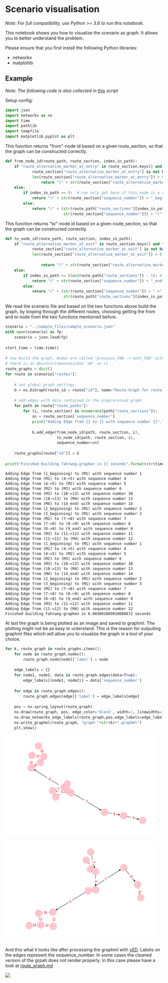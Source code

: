 
# Scenario visualisation

_Note: For full compatibility, use Python >= 3.6 to run this notebook._

This notebook shows you how to visualize the scenario as graph. It allows you to better understand the problem. 

Please ensure that you first install the following Python libraries:
- networkx
- matplotlib

## Example

_Note: The following code is also collected in_ [this](utils/route_graph.py) _script_

Setup config:


```python
import json
import networkx as nx
import time
import pathlib
import tempfile
import matplotlib.pyplot as plt
```

This function returns "from"-node id based on a given route_section, so that the graph can be constructed correctly. 


```python
def from_node_id(route_path, route_section, index_in_path):
    if "route_alternative_marker_at_entry" in route_section.keys() and \
            route_section["route_alternative_marker_at_entry"] is not None and \
            len(route_section["route_alternative_marker_at_entry"]) > 0:
                return "(" + str(route_section["route_alternative_marker_at_entry"][0]) + ")"
    else:
        if index_in_path == 0:  # can only get here if this node is a very beginning of a route
            return "(" + str(route_section["sequence_number"]) + "_beginning)"
        else:
            return "(" + (str(route_path["route_sections"][index_in_path - 1]["sequence_number"]) + "->" +
                          str(route_section["sequence_number"])) + ")"
```

This function returns "to"-node id based on a given route_section, so that the graph can be constructed correctly. 


```python
def to_node_id(route_path, route_section, index_in_path):
    if "route_alternative_marker_at_exit" in route_section.keys() and \
            route_section["route_alternative_marker_at_exit"] is not None and \
            len(route_section["route_alternative_marker_at_exit"]) > 0:

                return "(" + str(route_section["route_alternative_marker_at_exit"][0]) + ")"
    else:
        if index_in_path == (len(route_path["route_sections"]) - 1): # meaning this node is a very end of a route
            return "(" + str(route_section["sequence_number"]) + "_end" + ")"
        else:
            return "(" + (str(route_section["sequence_number"]) + "->" +
                          str(route_path["route_sections"][index_in_path + 1]["sequence_number"])) + ")"
```

We read the scenario file and based on the two functions above build the graph, by looping through the different routes, choosing getting the from and to node from the two functions mentioned before.  


```python
scenario = "../sample_files/sample_scenario.json"
with open(scenario) as fp:
    scenario = json.load(fp)
    
start_time = time.time()

# now build the graph. Nodes are called "previous_FAB -> next_FAB" within lineare abschnittsfolgen and "AK" if
# there is an Abschnittskennzeichen 'AK' on it
route_graphs = dict()
for route in scenario["routes"]:

    # set global graph settings
    G = nx.DiGraph(route_id = route["id"], name="Route-Graph for route "+str(route["id"]))

    # add edges with data contained in the preprocessed graph
    for path in route["route_paths"]:
        for (i, route_section) in enumerate(path["route_sections"]):
            sn = route_section['sequence_number']
            print("Adding Edge from {} to {} with sequence number {}".format(from_node_id(path, route_section, i), to_node_id(path, route_section, i), sn))

            G.add_edge(from_node_id(path, route_section, i),
                       to_node_id(path, route_section, i),
                       sequence_number=sn)

    route_graphs[route["id"]] = G

print("Finished building fahrweg-graphen in {} seconds".format(str(time.time() - start_time)))
```

    Adding Edge from (1_beginning) to (M1) with sequence number 1
    Adding Edge from (M1) to (4->5) with sequence number 4
    Adding Edge from (4->5) to (M2) with sequence number 5
    Adding Edge from (M2) to (M3) with sequence number 6
    Adding Edge from (M3) to (10->13) with sequence number 10
    Adding Edge from (10->13) to (M4) with sequence number 13
    Adding Edge from (M4) to (14_end) with sequence number 14
    Adding Edge from (2_beginning) to (M1) with sequence number 2
    Adding Edge from (3_beginning) to (M1) with sequence number 3
    Adding Edge from (M2) to (7->8) with sequence number 7
    Adding Edge from (7->8) to (8->9) with sequence number 8
    Adding Edge from (8->9) to (9_end) with sequence number 9
    Adding Edge from (M3) to (11->12) with sequence number 11
    Adding Edge from (11->12) to (M4) with sequence number 12
    Adding Edge from (1_beginning) to (M1) with sequence number 1
    Adding Edge from (M1) to (4->5) with sequence number 4
    Adding Edge from (4->5) to (M2) with sequence number 5
    Adding Edge from (M2) to (M3) with sequence number 6
    Adding Edge from (M3) to (10->13) with sequence number 10
    Adding Edge from (10->13) to (M4) with sequence number 13
    Adding Edge from (M4) to (14_end) with sequence number 14
    Adding Edge from (2_beginning) to (M1) with sequence number 2
    Adding Edge from (3_beginning) to (M1) with sequence number 3
    Adding Edge from (M2) to (7->8) with sequence number 7
    Adding Edge from (7->8) to (8->9) with sequence number 8
    Adding Edge from (8->9) to (9_end) with sequence number 9
    Adding Edge from (M3) to (11->12) with sequence number 11
    Adding Edge from (11->12) to (M4) with sequence number 12
    Finished building fahrweg-graphen in 0.003001689910888672 seconds
    

At last the graph is being plotted as an image and saved to graphml. The plotting might not be as easy to unterstand. This is the reason for outputing graphml files which will allow you to visualize the graph in a tool of your choice.


```python
for k, route_graph in route_graphs.items():
    for node in route_graph.nodes():
        route_graph.node[node]['label'] = node

    edge_labels = {}
    for node1, node2, data in route_graph.edges(data=True):
        edge_labels[(node1, node2)] = data['sequence_number'] 

    for edge in route_graph.edges():
        route_graph.edges[edge]['label'] = edge_labels[edge]

    pos = nx.spring_layout(route_graph)
    nx.draw(route_graph, pos, edge_color='black', width=1, linewidths=1, node_size=500, node_color='pink', alpha=0.9)
    nx.draw_networkx_edge_labels(route_graph,pos,edge_labels=edge_labels,font_color='red')
    nx.write_graphml(route_graph, "graph-"+str(k)+".graphml")
    plt.show()
```


![png](img/output_14_0.png)



![png](img/output_14_1.png)


And this what it looks like after processing the graphml with [yED](https://www.yworks.com/products/yed/download). Labels on the edges represent the sequence_number. In some cases the cleaned version of the grpah does not render properly. In this case please have a look at [route_graph.md](route_graph.md)

![](https://gitlab.crowdai.org/SBB/train-schedule-optimisation-challenge-starter-kit/raw/master/utils/img/graph-111.png)
